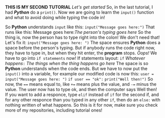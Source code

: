 **THIS IS MY SECOND TUTORIAL**
*Let's get started*
So, in the last tutorial, I had ***Python*** do a `print()`.
Now we are going to learn the `input()` function and what to avoid doing while typing the code in!

So **Python** understands `input` like this:
`input("Message goes here:")`
That runs like this:
Message goes here:*The person's typing goes here*
So the thing is, now the person has to type right into the colon!
We don't need that!
Let's fix it:
`input("Message goes here: ")`
The space ensures **Python** does a space before the person's typing.
But if anybody runs the code right now, they have to type in, but when they hit enter, the **program** stops.
*Oops!*
We have to go into `if statements` now!
If statements layout:
`if` *Whatever happens*`:`
    *The things when the thing happens go here*
The space is so **Python** understands when the code ends.
But we have to now put the `input()` into a variable, for example our modified code is now this:
`user = input("Message goes here: ")`
`if user == "ok":`
    `print("Well then!")`
So now, the `==` means equal to, like `+=` means plus the value, and `-=` minus the value.
The user now has to type ok, and then the computer says Well then!
If you want to add a responce, type `elif` instead of `if` for the second if, and for any other responce than you typed in any other `if`, then do an `else:` with nothing written of what happens.
So this is it for now, make sure you check more of my repositories, including tutorial ones!